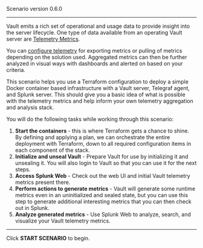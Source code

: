Scenario version 0.6.0

----

Vault emits a rich set of operational and usage data to provide insight into the server lifecycle. One type of data available from an operating Vault server are [Telemetry Metrics](https://www.vaultproject.io/docs/internals/telemetry).

You can [configure telemetry](https://www.vaultproject.io/docs/configuration/telemetry) for exporting metrics or pulling of metrics depending on the solution used. Aggregated metrics can then be further analyzed in visual ways with dashboards and alerted on based on your criteria.

This scenario helps you use a Terraform configuration to deploy a simple Docker container based infrastructure with a Vault server, Telegraf agent, and Splunk server. This should give you a basic idea of what is possible with the telemetry metrics and help inform your own telemetry aggregation and analysis stack.

You will do the following tasks while working through this scenario:

1. **Start the containers** - this is where Terraform gets a chance to shine. By defining and applying a plan, we can orchestrate the entire deployment with Terraform, down to all required configuration items in each component of the stack.
1. **Initialize and unseal Vault** - Prepare Vault for use by initializing it and unsealing it. You will also login to Vault so that you can use it for the next steps.
1. **Access Splunk Web** - Check out the web UI and initial Vault telemetry metrics present there.
1. **Perform actions to generate metrics** - Vault will generate some runtime metrics even in an uninitialized and sealed state, but you can use this step to generate additional interesting metrics that you can then check out in Splunk.
1. **Analyze generated metrics** - Use Splunk Web to analyze, search, and visualize your Vault telemetry metrics.

----

Click **START SCENARIO** to begin.
